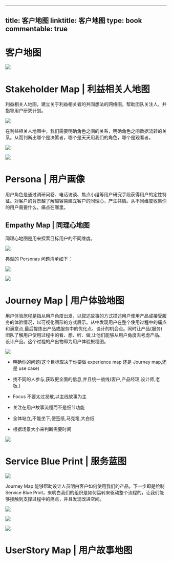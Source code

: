 
---
title: 客户地图
linktitle: 客户地图
type: book
commentable: true
---

# 客户地图

![](https://i.postimg.cc/kMHrpYrv/image.png)

# Stakeholder Map | 利益相关人地图

利益相关人地图，建立关于利益相关者的共同想法的网络图，帮助团队关注人，并指导用户研究计划。

![](https://i.postimg.cc/zBSBjm27/image.png)

在利益相关人地图中，我们需要明确角色之间的关系，明确角色之间数据流转的关系。从而判断出哪个是决策者，哪个是天天用我们的角色，哪个是观看者。

![](https://i.postimg.cc/tJqgvrLj/image.png)

![](https://i.postimg.cc/L5x8ctpZ/image.png)

# Persona | 用户画像

用户角色是通过调研问卷、电话访谈、焦点小组等用户研究手段获得用户的定性特征。对客户的背景越了解越容易建立客户的同理心，产生共情。从不同维度收集你的用户需要什么，痛点在哪里。

## Empathy Map | 同理心地图

同理心地图是用来探索目标用户的不同维度。

![](https://i.postimg.cc/GhSpzxKW/image.png)

典型的 Personas 问题清单如下：

![](https://i.postimg.cc/mgvgWZ0V/image.png)

![](https://i.postimg.cc/mr72Lf44/image.png)

# Journey Map | 用户体验地图

用户体验旅程是指从用户角度出发，以叙述故事的方式描述用户使用产品或接受服务的体验情况，以可视化图形的方式展示。从中发现用户在整个使用过程中的痛点和满意点,最后提炼出产品或服务中的优化点、设计的机会点。同时让产品(服务)团队了解用户使用过程中的看、想、听、做,让他们能够从用户角度去考虑产品、设计产品。这个过程的产出物即为用户体验旅程图。

![](https://i.postimg.cc/kGY717QQ/image.png)

- 明确你的问题(这个目标取决于你要做 experience map 还是 Journey map,还是 use case)

- 找不同的人参与,获取更全面的信息,并且统一战线(客户,产品经理,设计师,老板,)

- Focus 不要太过发散,以主线故事为主

- 关注在用户故事流程而不是细节功能

- 全体站立,不能坐下,便签纸,马克笔,大白纸

- 根据场景大小来判断需要时间

![](https://i.postimg.cc/kGgnv2bM/image.png)

# Service Blue Print | 服务蓝图

![](https://i.postimg.cc/Vvv8b2xd/image.png)

Journey Map 能够帮助设计人员明白客户如何使用我们的产品，下一步即是绘制 Service Blue Print，来明白我们的组织是如何运转来驱动整个流程的，让我们能够接触到支撑过程中的痛点，并且发现改进空间。

![](https://i.postimg.cc/c4VSr9XL/image.png)

![](https://i.postimg.cc/13wZ6Gjc/image.png)

![](https://i.postimg.cc/vmvF2QM4/image.png)

# UserStory Map | 用户故事地图

    